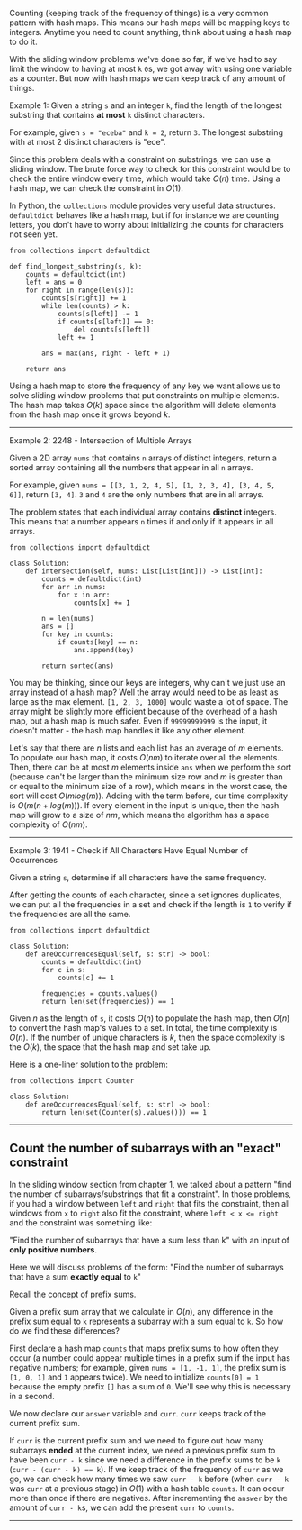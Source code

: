 Counting (keeping track of the frequency of things) is a very common pattern with hash maps. This means our hash maps will be mapping keys to integers. Anytime you need to count anything, think about using a hash map to do it.

With the sliding window problems we've done so far, if we've had to say limit the window to having at most `k` `0`s, we got away with using one variable as a counter. But now with hash maps we can keep track of any amount of things. 

Example 1: Given a string `s` and an integer `k`, find the length of the longest substring that contains **at most** `k` distinct characters.

For example, given `s = "eceba"` and `k = 2`, return `3`. The longest substring with at most 2 distinct characters is "ece".

Since this problem deals with a constraint on substrings, we can use a sliding window. The brute force way to check for this constraint would be to check the entire window every time, which would take $O(n)$ time. Using a hash map, we can check the constraint in $O(1)$.

In Python, the `collections` module provides very useful data structures. `defaultdict` behaves like a hash map, but if for instance we are counting letters, you don't have to worry about initializing the counts for characters not seen yet.

```
from collections import defaultdict

def find_longest_substring(s, k):
    counts = defaultdict(int)
    left = ans = 0
    for right in range(len(s)):
        counts[s[right]] += 1
        while len(counts) > k:
            counts[s[left]] -= 1
            if counts[s[left]] == 0:
                del counts[s[left]]
            left += 1
        
        ans = max(ans, right - left + 1)
    
    return ans
```

Using a hash map to store the frequency of any key we want allows us to solve sliding window problems that put constraints on multiple elements. The hash map takes $O(k)$ space since the algorithm will delete elements from the hash map once it grows beyond *k*.

--------------------------------

Example 2: 2248 - Intersection of Multiple Arrays

Given a 2D array `nums` that contains `n` arrays of distinct integers, return a sorted array containing all the numbers that appear in all `n` arrays.

For example, given `nums = [[3, 1, 2, 4, 5], [1, 2, 3, 4], [3, 4, 5, 6]]`, return `[3, 4]`. `3` and `4` are the only numbers that are in all arrays.

The problem states that each individual array contains **distinct** integers. This means that a number appears `n` times if and only if it appears in all arrays.

```
from collections import defaultdict

class Solution:
    def intersection(self, nums: List[List[int]]) -> List[int]:
        counts = defaultdict(int)
        for arr in nums:
            for x in arr:
                counts[x] += 1

        n = len(nums)
        ans = []
        for key in counts:
            if counts[key] == n:
                ans.append(key)
        
        return sorted(ans)
```

You may be thinking, since our keys are integers, why can't we just use an array instead of a hash map? Well the array would need to be as least as large as the max element. `[1, 2, 3, 1000]` would waste a lot of space. The array might be slightly more efficient because of the overhead of a hash map, but a hash map is much safer. Even if `99999999999` is the input, it doesn't matter - the hash map handles it like any other element.

Let's say that there are $n$ lists and each list has an average of $m$ elements. To populate our hash map, it costs $O(nm)$ to iterate over all the elements. Then, there can be at most $m$ elements inside `ans` when we perform the sort (because can't be larger than the minimum size row and $m$ is greater than or equal to the minimum size of a row), which means in the worst case, the sort will cost $O(m log(m))$. Adding with the term before, our time complexity is $O(m(n + log(m)))$. If every element in the input is unique, then the hash map will grow to a size of $nm$, which means the algorithm has a space complexity of $O(nm)$.

---------------------------------------------------
Example 3: 1941 - Check if All Characters Have Equal Number of Occurrences

Given a string `s`, determine if all characters have the same frequency.

After getting the counts of each character, since a set ignores duplicates, we can put all the frequencies in a set and check if the length is `1` to verify if the frequencies are all the same.

```
from collections import defaultdict

class Solution:
    def areOccurrencesEqual(self, s: str) -> bool:
        counts = defaultdict(int)
        for c in s:
            counts[c] += 1
        
        frequencies = counts.values()
        return len(set(frequencies)) == 1
```

Given $n$ as the length of `s`, it costs $O(n)$ to populate the hash map, then $O(n)$ to convert the hash map's values to a set. In total, the time complexity is $O(n)$. If the number of unique characters is $k$, then the space complexity is the $O(k)$, the space that the hash map and set take up.

Here is a one-liner solution to the problem:

```
from collections import Counter

class Solution:
    def areOccurrencesEqual(self, s: str) -> bool:
        return len(set(Counter(s).values())) == 1
```

---------------------------------

## Count the number of subarrays with an "exact" constraint

In the sliding window section from chapter 1, we talked about a pattern "find the number of subarrays/substrings that fit a constraint". In those problems, if you had a window between `left` and `right` that fits the constraint, then all windows from `x` to `right` also fit the constraint, where `left < x <= right` and the constraint was something like:

"Find the number of subarrays that have a sum less than k" with an input of **only positive numbers**.

Here we will discuss problems of the form:
"Find the number of subarrays that have a sum **exactly equal** to `k`"

Recall the concept of prefix sums.

Given a prefix sum array that we calculate in $O(n)$, any difference in the prefix sum equal to `k` represents a subarray with a sum equal to `k`. So how do we find these differences?

First declare a hash map `counts` that maps prefix sums to how often they occur (a number could appear multiple times in a prefix sum if the input has negative numbers; for example, given `nums = [1, -1, 1]`, the prefix sum is `[1, 0, 1]` and `1` appears twice). We need to initialize `counts[0] = 1` because the empty prefix `[]` has a sum of `0`. We'll see why this is necessary in a second.

We now declare our `answer` variable and `curr`. `curr` keeps track of the current prefix sum.

If `curr` is the current prefix sum and we need to figure out how many subarrays **ended** at the current index, we need a previous prefix sum to have been `curr - k` since we need a difference in the prefix sums to be `k` (`curr - (curr - k) == k`). If we keep track of the frequency of `curr` as we go, we can check how many times we saw `curr - k` before (when `curr - k` was `curr` at a previous stage) in $O(1)$ with a hash table `counts`. It can occur more than once if there are negatives. After incrementing the `answer` by the amount of `curr - k`s, we can add the present `curr` to `counts`.

---------------------------------

